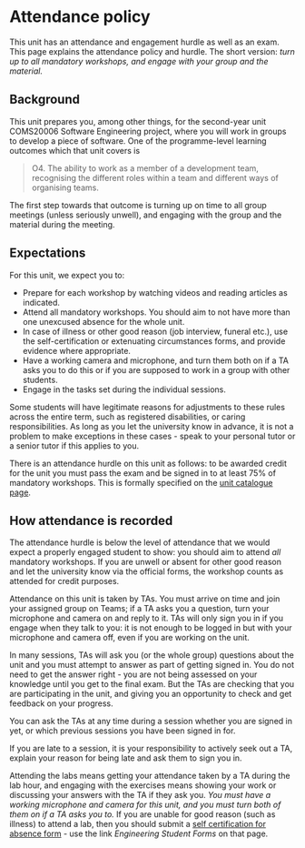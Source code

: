 # Attendance policy

This unit has an attendance and engagement hurdle as well as an exam. This page explains the attendance policy and hurdle. The short version: _turn up to all mandatory workshops, and engage with your group and the material._

## Background

This unit prepares you, among other things, for the second-year unit COMS20006 Software Engineering project, where you will work in groups to develop a piece of software. One of the programme-level learning outcomes which that unit covers is

> O4. The ability to work as a member of a development team, recognising the different roles within a team and different ways of organising teams.

The first step towards that outcome is turning up on time to all group meetings (unless seriously unwell), and engaging with the group and the material during the meeting.

## Expectations

For this unit, we expect you to:
  - Prepare for each workshop by watching videos and reading articles as indicated.
  - Attend all mandatory workshops. You should aim to not have more than one unexcused absence for the whole unit.
  - In case of illness or other good reason (job interview, funeral etc.), use the self-certification or extenuating circumstances forms, and provide evidence where appropriate.
  - Have a working camera and microphone, and turn them both on if a TA asks you to do this or if you are supposed to work in a group with other students.
  - Engage in the tasks set during the individual sessions.

Some students will have legitimate reasons for adjustments to these rules across the entire term, such as registered disabilities, or caring responsibilities. As long as you let the university know in advance, it is not a problem to make exceptions in these cases - speak to your personal tutor or a senior tutor if this applies to you.

There is an attendance hurdle on this unit as follows: to be awarded credit for the unit you must pass the exam and be signed in to at least 75% of mandatory workshops. This is formally specified on the [unit catalogue page](https://www.bris.ac.uk/unit-programme-catalogue/UnitDetails.jsa?ayrCode=20%2F21&unitCode=COMS10012).

## How attendance is recorded

The attendance hurdle is below the level of attendance that we would expect a properly engaged student to show: you should aim to attend _all_ mandatory workshops. If you are unwell or absent for other good reason and let the university know via the official forms, the workshop counts as attended for credit purposes.

Attendance on this unit is taken by TAs. You must arrive on time and join your assigned group on Teams; if a TA asks you a question, turn your microphone and camera on and reply to it. TAs will only sign you in if you engage when they talk to you: it is not enough to be logged in but with your microphone and camera off, even if you are working on the unit.

In many sessions, TAs will ask you (or the whole group) questions about the unit and you must attempt to answer as part of getting signed in. You do not need to get the answer right - you are not being assessed on your knowledge until you get to the final exam. But the TAs are checking that you are participating in the unit, and giving you an opportunity to check and get feedback on your progress.

You can ask the TAs at any time during a session whether you are signed in yet, or which previous sessions you have been signed in for.

If you are late to a session, it is your responsibility to actively seek out a TA, explain your reason for being late and ask them to sign you in.

Attending the labs means getting your attendance taken by a TA during the lab hour, and engaging with the exercises means showing your work or discussing your answers with the TA if they ask you. _You must have a working microphone and camera for this unit, and you must turn both of them on if a TA asks you to._ If you are unable for good reason (such as illness) to attend a lab, then you should submit a [self certification for absence form](http://www.bristol.ac.uk/engineering/current-students/student-systems/) - use the link _Engineering Student Forms_ on that page.
